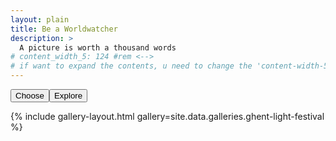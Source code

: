 ```yaml
---
layout: plain
title: Be a Worldwatcher
description: >
  A picture is worth a thousand words
# content_width_5: 124 #rem <--> 
# if want to expand the contents, u need to change the 'content-width-5' in /_data/variables.yml file
---
```


<!-------------------------------------- THE HEAD -------------------------------------->
<head>
    <script src="https://cdnjs.cloudflare.com/ajax/libs/jquery/2.2.0/jquery.min.js"></script>
    <script src="https://cdnjs.cloudflare.com/ajax/libs/jquery-mousewheel/3.1.13/jquery.mousewheel.min.js"></script>
    <script src="https://cdnjs.cloudflare.com/ajax/libs/lightgallery/1.2.19/js/lightgallery-all.min.js"></script>
    <link rel="stylesheet" href="https://cdnjs.cloudflare.com/ajax/libs/lightgallery/1.2.19/css/lightgallery.min.css" />
    <script src="https://cdnjs.cloudflare.com/ajax/libs/jquery.isotope/3.0.0/isotope.pkgd.min.js"></script>
    <script src="https://cdnjs.cloudflare.com/ajax/libs/picturefill/3.0.2/picturefill.min.js"></script>
    <script src="https://cdnjs.cloudflare.com/ajax/libs/jquery.imagesloaded/4.1.0/imagesloaded.pkgd.min.js"></script>
</head>

<!-------------------------------------- THE HTML -------------------------------------->

<div id="interact-area" style="display: flex;">

<div style="display: flex;">
<button class="search-btn" id="search-choose">Choose</button>
<button class="search-btn" id="search-world">Explore</button>
</div>

<div id ="filter-button-group" class="button-group" style="display:none;">
  <button class="choose-btn" data-filter="*">All</button>
  <button class="choose-btn" data-filter="Asian">Asian</button>
  <button class="choose-btn" data-filter="Europe">Europe</button>
  <button class="choose-btn" data-filter="America">America</button>
  <button class="choose-btn" data-filter="Uncategorized">Uncategorized</button>
</div>

</div>

<p>
</p>

{% include gallery-layout.html gallery=site.data.galleries.ghent-light-festival %}

<!-------------------------------------- THE SCRIPT -------------------------------------->
<script>
    $(document).ready(function() {

      $("#image-gallery").lightGallery({
        selector: '.item'
      });
      
      var $grid = $('#image-gallery').isotope({
        percentPosition: true,
        columnWidth: '#gallery-sizer',
        itemSelector: '.image-wrapper',
        layoutMode: 'masonry',
      });
      $grid.imagesLoaded().progress(function() {
        $grid.isotope('layout');
      });

      $("#filter-button-group").on( 'click', 'button', function() {
        var filterValue = $(this).attr('data-filter');
        if (filterValue != '*') { 
          filterValue = '[data-category="'+ filterValue +'"]';
        }
        $grid.isotope({ filter : filterValue });
      });
      
      $("#search-choose").on('click', function(){
        $('#filter-button-group').slideToggle();
      });

    });
</script>


